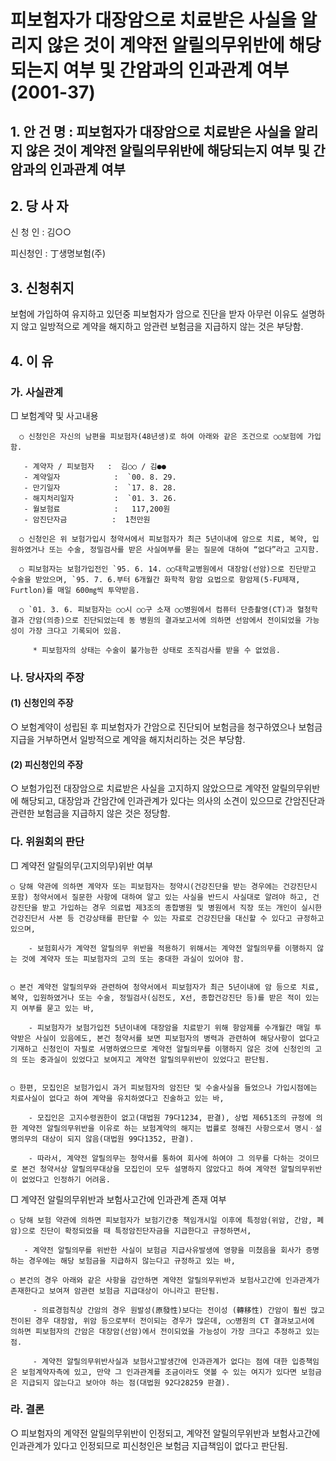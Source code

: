# 피보험자가 대장암으로 치료받은 사실을 알리지 않은 것이 계약전 알릴의무위반에 해당되는지 여부 및 간암과의 인과관계 여부(2001-37)


## 1. 안 건 명 : 피보험자가 대장암으로 치료받은 사실을 알리지 않은 것이 계약전 알릴의무위반에 해당되는지 여부 및 간암과의 인과관계 여부

## 2. 당 사 자

신 청 인 : 김○○
               
피신청인 : 丁생명보험(주)

## 3. 신청취지

보험에 가입하여 유지하고 있던중 피보험자가 암으로 진단을 받자 아무런 이유도 설명하지 않고 일방적으로 계약을 해지하고 암관련 보험금을 지급하지 않는 것은 부당함. 

## 4. 이   유

### 가. 사실관계

□ 보험계약 및 사고내용

      ○ 신청인은 자신의 남편을 피보험자(48년생)로 하여 아래와 같은 조건으로 ○○보험에 가입함.
          
       - 계약자 / 피보험자   :  김○○ / 김●●
       - 계약일자            :  `00. 8. 29.
       - 만기일자            :  `17. 8. 28.
       - 해지처리일자         :  `01. 3. 26.
       - 월보험료            :   117,200원
       - 암진단자금          :  1천만원

      ○ 신청인은 위 보험가입시 청약서에서 피보험자가 최근 5년이내에 암으로 치료, 복약, 입원하였거나 또는 수술, 정밀검사를 받은 사실여부를 묻는 질문에 대하여 “없다”라고 고지함.

      ○ 피보험자는 보험가입전인 `95. 6. 14. ○○대학교병원에서 대장암(선암)으로 진단받고 수술을 받았으며, `95. 7. 6.부터 6개월간 화학적 항암 요법으로 항암제(5-FU제재, Furtlon)를 매일 600㎎씩 투약받음.

      ○ `01. 3. 6. 피보험자는 ○○시 ○○구 소재 ○○병원에서 컴퓨터 단층촬영(CT)과 혈청학 결과 간암(의증)으로 진단되었는데 동 병원의 결과보고서에 의하면 선암에서 전이되었을 가능성이 가장 크다고 기록되어 있음.

         * 피보험자의 상태는 수술이 불가능한 상태로 조직검사를 받을 수 없었음.

### 나. 당사자의 주장

#### (1) 신청인의 주장

○ 보험계약이 성립된 후 피보험자가 간암으로 진단되어 보험금을 청구하였으나 보험금 지급을 거부하면서 일방적으로 계약을 해지처리하는 것은 부당함.

#### (2) 피신청인의 주장

○ 보험가입전 대장암으로 치료받은 사실을 고지하지 않았으므로 계약전 알릴의무위반에 해당되고, 대장암과 간암간에 인과관계가 있다는 의사의 소견이 있으므로 간암진단과 관련한 보험금을 지급하지 않은 것은 정당함.

### 다. 위원회의 판단

□ 계약전 알릴의무(고지의무)위반 여부

    ○ 당해 약관에 의하면 계약자 또는 피보험자는 청약시(건강진단을 받는 경우에는 건강진단시 포함) 청약서에서 질문한 사항에 대하여 알고 있는 사실을 반드시 사실대로 알려야 하고, 건강진단을 받고 가입하는 경우 의료법 제3조의 종합병원 및 병원에서 직장 또는 개인이 실시한 건강진단서 사본 등 건강상태를 판단할 수 있는 자료로 건강진단을 대신할 수 있다고 규정하고 있으며,

        - 보험회사가 계약전 알릴의무 위반을 적용하기 위해서는 계약전 알릴의무를 이행하지 않는 것에 계약자 또는 피보험자의 고의 또는 중대한 과실이 있어야 함.


    ○ 본건 계약전 알릴의무와 관련하여 청약서에서 피보험자가 최근 5년이내에 암 등으로 치료, 복약, 입원하였거나 또는 수술, 정밀검사(심전도, X선, 종합건강진단 등)를 받은 적이 있는지 여부를 묻고 있는 바,

        - 피보험자가 보험가입전 5년이내에 대장암을 치료받기 위해 항암제를 수개월간 매일 투약받은 사실이 있음에도, 본건 청약서를 보면 피보험자의 병력과 관련하여 해당사항이 없다고 기재하고 신청인이 자필로 서명하였으므로 계약전 알릴의무를 이행하지 않은 것에 신청인의 고의 또는 중과실이 있었다고 보여지고 계약전 알릴의무위반이 있었다고 판단됨. 


    ○ 한편, 모집인은 보험가입시 과거 피보험자의 암진단 및 수술사실을 들었으나 가입시점에는 치료사실이 없다고 하여 계약을 유치하였다고 진술하고 있는 바, 

        - 모집인은 고지수령권한이 없고(대법원 79다1234, 판결), 상법 제651조의 규정에 의한 계약전 알릴의무위반을 이유로 하는 보험계약의 해지는 법률로 정해진 사항으로서 명시ㆍ설명의무의 대상이 되지 않음(대법원 99다1352, 판결).

        - 따라서, 계약전 알릴의무는 청약서를 통하여 회사에 하여야 그 의무를 다하는 것이므로 본건 청약서상 알릴의무대상을 모집인이 모두 설명하지 않았다고 하여 계약전 알릴의무위반이 없었다고 인정하기 어려움.

□ 계약전 알릴의무위반과 보험사고간에 인과관계 존재 여부

    ○ 당해 보험 약관에 의하면 피보험자가 보험기간중 책임개시일 이후에 특정암(위암, 간암, 폐암)으로 진단이 확정되었을 때 특정암진단자금을 지급한다고 규정하면서, 

       - 계약전 알릴의무를 위반한 사실이 보험금 지급사유발생에 영향을 미쳤음을 회사가 증명하는 경우에는 해당 보험금을 지급하지 않는다고 규정하고 있는 바,

    ○ 본건의 경우 아래와 같은 사항을 감안하면 계약전 알릴의무위반과 보험사고간에 인과관계가 존재한다고 보여져 암관련 보험금 지급대상이 아니라고 판단됨.

         - 의료경험칙상 간암의 경우 원발성(原發性)보다는 전이성 (轉移性) 간암이 훨씬 많고 전이된 경우 대장암, 위암 등으로부터 전이되는 경우가 많은데, ○○병원의 CT 결과보고서에 의하면 피보험자의 간암은 대장암(선암)에서 전이되었을 가능성이 가장 크다고 추정하고 있는 점.

         - 계약전 알릴의무위반사실과 보험사고발생간에 인과관계가 없다는 점에 대한 입증책임은 보험계약자측에 있고, 만약 그 인과관계를 조금이라도 엿볼 수 있는 여지가 있다면 보험금은 지급되지 않는다고 보아야 하는 점(대법원 92다28259 판결).

### 라. 결론 

○ 피보험자의 계약전 알릴의무위반이 인정되고, 계약전 알릴의무위반과 보험사고간에 인과관계가 있다고 인정되므로 피신청인은 보험금 지급책임이 없다고 판단됨.


